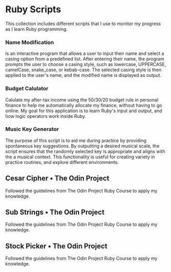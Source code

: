 # Ruby Scripts

This collection includes different scripts that I use to monitor my progress as I learn Ruby programming.

### Name Modification

Is an interactive program that allows a user to input their name and select a casing option from a predefined list. After entering their name, the program prompts the user to choose a casing style, such as lowercase, UPPERCASE, camelCase, snake_case, or kebab-case. The selected casing style is then applied to the user's name, and the modified name is displayed as output.

### Budget Calulator

Calulate my after-tax income using the 50/30/20 budget rule in personal finance to help me automatically allocate my finance, without having to go online. My goal for this application is to learn Ruby's input and output, and how logic operators work inside Ruby.

### Music Key Generator

The purpose of this script is to aid me during practice by providing spontaneous key suggestions. By outputting a desired musical scale, the script ensures that the randomly selected key is appropriate and aligns with the a musical context. This functionality is useful for creating variety in practice routines, and explore different environments.

## Cesar Cipher • The Odin Project

Followed the guidelines from The Odin Project Ruby Course to apply my knowledge.

## Sub Strings • The Odin Project

Followed the guidelines from The Odin Project Ruby Course to apply my knowledge.

## Stock Picker • The Odin Project

Followed the guidelines from The Odin Project Ruby Course to apply my knowledge.
